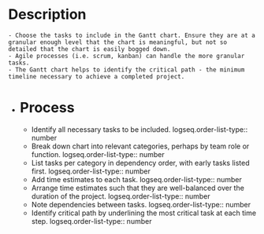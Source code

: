 # Description
	- Choose the tasks to include in the Gantt chart. Ensure they are at a granular enough level that the chart is meaningful, but not so detailed that the chart is easily bogged down.
	- Agile processes (i.e. scrum, kanban) can handle the more granular tasks.
	- The Gantt chart helps to identify the critical path - the minimum timeline necessary to achieve a completed project.
- # Process
	- Identify all necessary tasks to be included.
	  logseq.order-list-type:: number
	- Break down chart into relevant categories, perhaps by team role or function.
	  logseq.order-list-type:: number
	- List tasks per category in dependency order, with early tasks listed first.
	  logseq.order-list-type:: number
	- Add time estimates to each task.
	  logseq.order-list-type:: number
	- Arrange time estimates such that they are well-balanced over the duration of the project. 
	  logseq.order-list-type:: number
	- Note dependencies between tasks.
	  logseq.order-list-type:: number
	- Identify critical path by underlining the most critical task at each time step.
	  logseq.order-list-type:: number